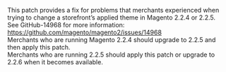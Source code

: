 This patch provides a fix for problems that merchants experienced when trying to change a storefront’s applied theme in Magento 2.2.4 or 2.2.5.  
See GitHub-14968 for more information:  
https://github.com/magento/magento2/issues/14968  
Merchants who are running Magento 2.2.4 should upgrade to 2.2.5 and then apply this patch.  
Merchants who are running 2.2.5 should apply this patch or upgrade to 2.2.6 when it becomes available.
